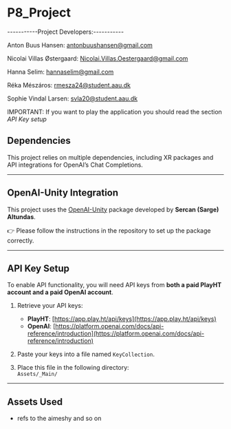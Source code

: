 # P8_Project
-----------Project Developers:-----------

Anton Buus Hansen: antonbuushansen@gmail.com

Nicolai Villas Østergaard: Nicolai.Villas.Oestergaard@gmail.com

Hanna Selim: hannaselim@gmail.com

Réka Mészáros: rmesza24@student.aau.dk

Sophie Vindal Larsen: svla20@student.aau.dk

IMPORTANT: If you want to play the application you should read the section *API Key setup*

## Dependencies

This project relies on multiple dependencies, including XR packages and API integrations for OpenAI’s Chat Completions.

---

## OpenAI-Unity Integration

This project uses the [OpenAI-Unity](https://github.com/srcnalt/OpenAI-Unity) package developed by **Sercan (Sarge) Altundas**.

👉 Please follow the instructions in the repository to set up the package correctly.

---

## API Key Setup

To enable API functionality, you will need API keys from **both a paid PlayHT account and a paid OpenAI account**.

1. Retrieve your API keys:
   - **PlayHT**: [https://app.play.ht/api/keys](https://app.play.ht/api/keys)
   - **OpenAI**: [https://platform.openai.com/docs/api-reference/introduction](https://platform.openai.com/docs/api-reference/introduction)

2. Paste your keys into a file named `KeyCollection`.

3. Place this file in the following directory:  
   `Assets/_Main/`

---

## Assets Used

- refs to the aimeshy and so on

